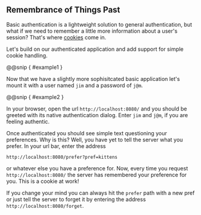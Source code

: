 Remembrance of Things Past
--------------------------

Basic authentication is a lightweight solution to general
authentication, but what if we need to remember a little more
information about a user's session? That's where
[cookies](http://en.wikipedia.org/wiki/HTTP_cookie) come in.

Let's build on our authenticated application and add support for simple cookie handling.

@@snip [ ](../../main/scala/09/b.scala) { #example1 }

Now that we have a slightly more sophisitcated basic application let's mount it with a user named `jim` and a password of `j@m`.

@@snip [ ](../../main/scala/09/b.scala) { #example2 }

In your browser, open the url `http://localhost:8080/` and you should
be greeted with its native authentication dialog. Enter `jim` and
`j@m`, if you are feeling authentic.

Once authenticated you should see simple text questioning your
preferences. Why is this? Well, you have yet to tell the server what
you prefer. In your url bar, enter the address

```text
http://localhost:8080/prefer?pref=kittens
```

or whatever else you have a preference for. Now, every time you
request `http://localhost:8080/` the server has remembered your
preference for you. This is a cookie at work!

If you change your mind you can always hit the `prefer` path with a
new pref or just tell the server to forget it by entering the address
`http://localhost:8080/forget`.
